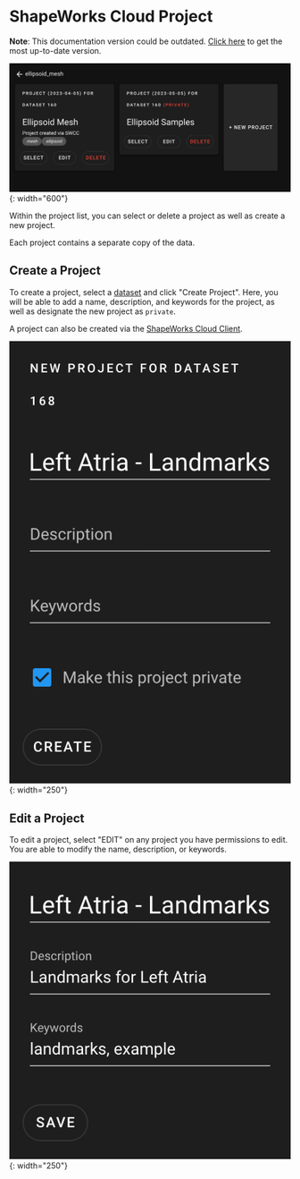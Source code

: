# ShapeWorks Cloud Project

**Note**: This documentation version could be outdated. [Click here](http://sciinstitute.github.io/ShapeWorks/dev/cloud/cloud-project.html) to get the most up-to-date version.

![ShapeWorks Cloud Projects](../img/cloud/project_list.png){: width="600"}

Within the project list, you can select or delete a project as well as create a new project.

Each project contains a separate copy of the data.

## Create a Project

To create a project, select a [dataset](cloud-dataset.md) and click "Create Project". Here, you will be able to add a name, description, and keywords for the project, as well as designate the new project as `private`.

A project can also be created via the [ShapeWorks Cloud Client](swcc.md#projects).

![ShapeWorks Cloud Projects](../img/cloud/create_project.png){: width="250"}

## Edit a Project

To edit a project, select "EDIT" on any project you have permissions to edit. You are able to modify the name, description, or keywords.

![ShapeWorks Cloud Projects](../img/cloud/edit_project.png){: width="250"}
